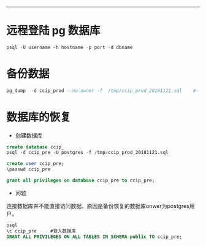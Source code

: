 
---

# 远程登陆 pg 数据库

```sql
psql -U username -h hostname -p port -d dbname

```

# 备份数据

```sql
pg_dump  -d ccip_prod --no-owner -f  /tmp/ccip_prod_20181121.sql    #--no-owner参数的意思是不备份数据库owner


```

# 数据库的恢复

* 创建数据库

```sql
create database ccip_
psql -d ccip_pre -U postgres -f /tmp/ccip_prod_20181121.sql

create user ccip_pre;
\passwd ccip_pre

grant all privileges on database ccip_pre to ccip_pre;
```

* 问题

连接数据库并不能直接访问数据，原因是备份恢复的数据库onwer为postgres用户。

```sql
psql
\c ccip_pre     #登入数据库
GRANT ALL PRIVILEGES ON ALL TABLES IN SCHEMA public TO ccip_pre;
```



